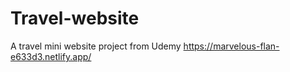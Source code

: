 # Travel-website
A travel mini website project from Udemy
https://marvelous-flan-e633d3.netlify.app/
